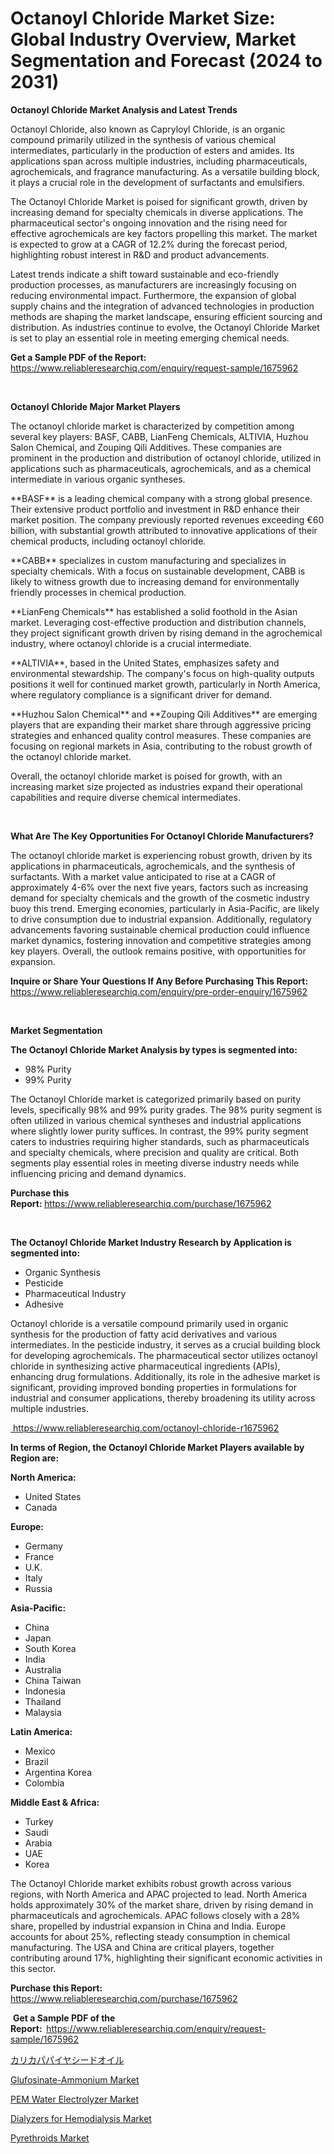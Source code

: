 <p><h1>Octanoyl Chloride Market Size: Global Industry Overview, Market Segmentation and Forecast (2024 to 2031)</h1></p><p><strong>Octanoyl Chloride Market Analysis and Latest Trends</strong></p>
<p><p>Octanoyl Chloride, also known as Capryloyl Chloride, is an organic compound primarily utilized in the synthesis of various chemical intermediates, particularly in the production of esters and amides. Its applications span across multiple industries, including pharmaceuticals, agrochemicals, and fragrance manufacturing. As a versatile building block, it plays a crucial role in the development of surfactants and emulsifiers.</p><p>The Octanoyl Chloride Market is poised for significant growth, driven by increasing demand for specialty chemicals in diverse applications. The pharmaceutical sector's ongoing innovation and the rising need for effective agrochemicals are key factors propelling this market. The market is expected to grow at a CAGR of 12.2% during the forecast period, highlighting robust interest in R&D and product advancements.</p><p>Latest trends indicate a shift toward sustainable and eco-friendly production processes, as manufacturers are increasingly focusing on reducing environmental impact. Furthermore, the expansion of global supply chains and the integration of advanced technologies in production methods are shaping the market landscape, ensuring efficient sourcing and distribution. As industries continue to evolve, the Octanoyl Chloride Market is set to play an essential role in meeting emerging chemical needs.</p></p>
<p><strong>Get a Sample PDF of the Report:&nbsp;</strong> <a href="https://www.reliableresearchiq.com/enquiry/request-sample/1675962?utm_campaign=101&utm_medium=2&utm_source=Github&utm_content=ia&utm_term=11112024&utm_id=octanoyl-chloride">https://www.reliableresearchiq.com/enquiry/request-sample/1675962</a></p>
<p>&nbsp;</p>
<p><strong>Octanoyl Chloride Major Market Players</strong></p>
<p><p>The octanoyl chloride market is characterized by competition among several key players: BASF, CABB, LianFeng Chemicals, ALTIVIA, Huzhou Salon Chemical, and Zouping Qili Additives. These companies are prominent in the production and distribution of octanoyl chloride, utilized in applications such as pharmaceuticals, agrochemicals, and as a chemical intermediate in various organic syntheses.</p><p>**BASF** is a leading chemical company with a strong global presence. Their extensive product portfolio and investment in R&D enhance their market position. The company previously reported revenues exceeding €60 billion, with substantial growth attributed to innovative applications of their chemical products, including octanoyl chloride.</p><p>**CABB** specializes in custom manufacturing and specializes in specialty chemicals. With a focus on sustainable development, CABB is likely to witness growth due to increasing demand for environmentally friendly processes in chemical production.</p><p>**LianFeng Chemicals** has established a solid foothold in the Asian market. Leveraging cost-effective production and distribution channels, they project significant growth driven by rising demand in the agrochemical industry, where octanoyl chloride is a crucial intermediate.</p><p>**ALTIVIA**, based in the United States, emphasizes safety and environmental stewardship. The company's focus on high-quality outputs positions it well for continued market growth, particularly in North America, where regulatory compliance is a significant driver for demand.</p><p>**Huzhou Salon Chemical** and **Zouping Qili Additives** are emerging players that are expanding their market share through aggressive pricing strategies and enhanced quality control measures. These companies are focusing on regional markets in Asia, contributing to the robust growth of the octanoyl chloride market.</p><p>Overall, the octanoyl chloride market is poised for growth, with an increasing market size projected as industries expand their operational capabilities and require diverse chemical intermediates.</p></p>
<p>&nbsp;</p>
<p><strong>What Are The Key Opportunities For Octanoyl Chloride Manufacturers?</strong></p>
<p><p>The octanoyl chloride market is experiencing robust growth, driven by its applications in pharmaceuticals, agrochemicals, and the synthesis of surfactants. With a market value anticipated to rise at a CAGR of approximately 4-6% over the next five years, factors such as increasing demand for specialty chemicals and the growth of the cosmetic industry buoy this trend. Emerging economies, particularly in Asia-Pacific, are likely to drive consumption due to industrial expansion. Additionally, regulatory advancements favoring sustainable chemical production could influence market dynamics, fostering innovation and competitive strategies among key players. Overall, the outlook remains positive, with opportunities for expansion.</p></p>
<p><strong>Inquire or Share Your Questions If Any Before Purchasing This Report:</strong> <a href="https://www.reliableresearchiq.com/enquiry/pre-order-enquiry/1675962?utm_campaign=101&utm_medium=2&utm_source=Github&utm_content=ia&utm_term=11112024&utm_id=octanoyl-chloride">https://www.reliableresearchiq.com/enquiry/pre-order-enquiry/1675962</a></p>
<p>&nbsp;</p>
<p><strong>Market Segmentation</strong></p>
<p><strong>The Octanoyl Chloride Market Analysis by types is segmented into:</strong></p>
<p><ul><li>98% Purity</li><li>99% Purity</li></ul></p>
<p><p>The Octanoyl Chloride market is categorized primarily based on purity levels, specifically 98% and 99% purity grades. The 98% purity segment is often utilized in various chemical syntheses and industrial applications where slightly lower purity suffices. In contrast, the 99% purity segment caters to industries requiring higher standards, such as pharmaceuticals and specialty chemicals, where precision and quality are critical. Both segments play essential roles in meeting diverse industry needs while influencing pricing and demand dynamics.</p></p>
<p><strong>Purchase this Report:&nbsp;</strong><a href="https://www.reliableresearchiq.com/purchase/1675962?utm_campaign=101&utm_medium=2&utm_source=Github&utm_content=ia&utm_term=11112024&utm_id=octanoyl-chloride">https://www.reliableresearchiq.com/purchase/1675962</a></p>
<p>&nbsp;</p>
<p><strong>The Octanoyl Chloride Market Industry Research by Application is segmented into:</strong></p>
<p><ul><li>Organic Synthesis</li><li>Pesticide</li><li>Pharmaceutical Industry</li><li>Adhesive</li></ul></p>
<p><p>Octanoyl chloride is a versatile compound primarily used in organic synthesis for the production of fatty acid derivatives and various intermediates. In the pesticide industry, it serves as a crucial building block for developing agrochemicals. The pharmaceutical sector utilizes octanoyl chloride in synthesizing active pharmaceutical ingredients (APIs), enhancing drug formulations. Additionally, its role in the adhesive market is significant, providing improved bonding properties in formulations for industrial and consumer applications, thereby broadening its utility across multiple industries.</p></p>
<p><a href="https://www.reliableresearchiq.com/octanoyl-chloride-r1675962?utm_campaign=101&utm_medium=2&utm_source=Github&utm_content=ia&utm_term=11112024&utm_id=octanoyl-chloride">&nbsp;https://www.reliableresearchiq.com/octanoyl-chloride-r1675962</a></p>
<p><strong>In terms of Region, the Octanoyl Chloride Market Players available by Region are:</strong></p>
<p>
    <p> <strong> North America: </strong>
        <ul>
            <li>United States</li>
            <li>Canada</li>
        </ul>
        </p> 
    <p> <strong> Europe: </strong>
        <ul>
            <li>Germany</li>
            <li>France</li>
            <li>U.K.</li>
            <li>Italy</li>
            <li>Russia</li>
        </ul>
        </p> 
    <p> <strong> Asia-Pacific: </strong>
        <ul>
            <li>China</li>
            <li>Japan</li>
            <li>South Korea</li>
            <li>India</li>
            <li>Australia</li>
            <li>China Taiwan</li>
            <li>Indonesia</li>
            <li>Thailand</li>
            <li>Malaysia</li>
        </ul>
        </p> 
    <p> <strong> Latin America: </strong>
        <ul>
            <li>Mexico</li>
            <li>Brazil</li>
            <li>Argentina Korea</li>
            <li>Colombia</li>
        </ul>
        </p> 
    <p> <strong> Middle East & Africa: </strong>
        <ul>
            <li>Turkey</li>
            <li>Saudi</li>
            <li>Arabia</li>
            <li>UAE</li>
            <li>Korea</li>
        </ul>
    </p>
    </p>
<p><p>The Octanoyl Chloride market exhibits robust growth across various regions, with North America and APAC projected to lead. North America holds approximately 30% of the market share, driven by rising demand in pharmaceuticals and agrochemicals. APAC follows closely with a 28% share, propelled by industrial expansion in China and India. Europe accounts for about 25%, reflecting steady consumption in chemical manufacturing. The USA and China are critical players, together contributing around 17%, highlighting their significant economic activities in this sector.</p></p>
<p><strong>Purchase this Report: </strong><a href="https://www.reliableresearchiq.com/purchase/1675962?utm_campaign=101&utm_medium=2&utm_source=Github&utm_content=ia&utm_term=11112024&utm_id=octanoyl-chloride">https://www.reliableresearchiq.com/purchase/1675962</a></p>
<p>&nbsp;<strong>Get a Sample PDF of the Report:&nbsp;&nbsp;</strong><a href="https://www.reliableresearchiq.com/enquiry/request-sample/1675962?utm_campaign=101&utm_medium=2&utm_source=Github&utm_content=ia&utm_term=11112024&utm_id=octanoyl-chloride">https://www.reliableresearchiq.com/enquiry/request-sample/1675962</a></p>
<p><strong></strong></p>
<p><p><a href="https://github.com/lababdou/Market-Research-Report-List-6/blob/main/183982223271.md?utm_campaign=101&utm_medium=2&utm_source=Github&utm_content=ia&utm_term=11112024&utm_id=octanoyl-chloride">カリカパパイヤシードオイル</a></p><p><a href="https://www.linkedin.com/pulse/glufosinate-ammonium-market-segmentation-geographical-regions-zqrte?utm_campaign=101&utm_medium=2&utm_source=Github&utm_content=ia&utm_term=11112024&utm_id=octanoyl-chloride">Glufosinate-Ammonium Market</a></p><p><a href="https://github.com/ellenqyqdyches/Market-Research-Report-List-1/blob/main/pem-water-electrolyzer-market.md?utm_campaign=101&utm_medium=2&utm_source=Github&utm_content=ia&utm_term=11112024&utm_id=octanoyl-chloride">PEM Water Electrolyzer Market</a></p><p><a href="https://issuu.com/reportprime-2/docs/dialyzers-for-hemodialysis-market-s_2c6b41a60d2be7?utm_campaign=101&utm_medium=2&utm_source=Github&utm_content=ia&utm_term=11112024&utm_id=octanoyl-chloride">Dialyzers for Hemodialysis Market</a></p><p><a href="https://www.linkedin.com/pulse/pyrethroids-market-revolution-2024-2031-trends-shaping-next-iprze?utm_campaign=101&utm_medium=2&utm_source=Github&utm_content=ia&utm_term=11112024&utm_id=octanoyl-chloride">Pyrethroids Market</a></p></p>